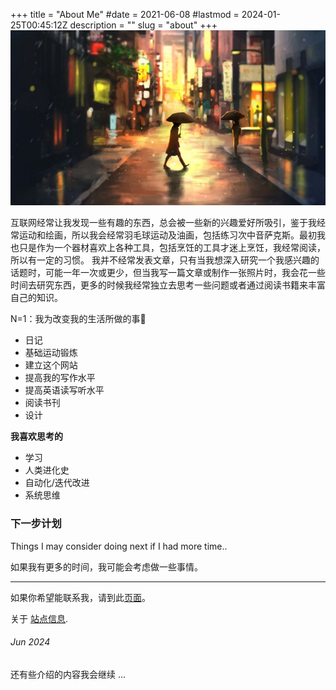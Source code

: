 +++
title = "About Me"
#date = 2021-06-08
#lastmod = 2024-01-25T00:45:12Z
description = ""
slug = "about"
+++
![f](/head-1.jpg "This is a sample image.")

互联网经常让我发现一些有趣的东西，总会被一些新的兴趣爱好所吸引，鉴于我经常运动和绘画，所以我会经常羽毛球运动及油画，包括练习次中音萨克斯。最初我也只是作为一个器材喜欢上各种工具，包括烹饪的工具才迷上烹饪，我经常阅读，所以有一定的习惯。
我并不经常发表文章，只有当我想深入研究一个我感兴趣的话题时，可能一年一次或更少，但当我写一篇文章或制作一张照片时，我会花一些时间去研究东西，更多的时候我经常独立去思考一些问题或者通过阅读书籍来丰富自己的知识。

N=1：我为改变我的生活所做的事🙈

 * 日记
 * 基础运动锻炼
 * 建立这个网站
 * 提高我的写作水平
 * 提高英语读写听水平
 * 阅读书刊
 * 设计

 **我喜欢思考的**

 * 学习
 * 人类进化史
 * 自动化/迭代改进
 * 系统思维
  
  
<h3>下一步计划</h3>
<p class="sublarge">Things I may consider doing next if I had more time..</p>

如果我有更多的时间，我可能会考虑做一些事情。

<hr />

如果你希望能联系我，请到此[页面](/contact)。

关于 [站点信息](/about-this-website/).
<h6>Jun 2024</h6>
还有些介绍的内容我会继续 ...



